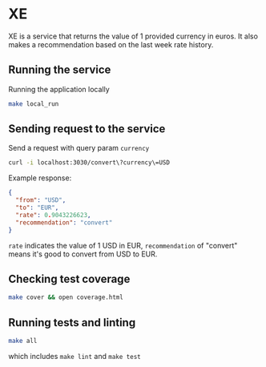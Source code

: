 # XE
XE is a service that returns the value of 1 provided currency in euros. It also makes a recommendation
based on the last week rate history.

## Running the service
Running the application locally
```bash
make local_run
```

## Sending request to the service
Send a request with query param `currency`
```bash
curl -i localhost:3030/convert\?currency\=USD
```
Example response:
```json
{
  "from": "USD",
  "to": "EUR",
  "rate": 0.9043226623,
  "recommendation": "convert"
}
```
`rate` indicates the value of 1 USD in EUR, `recommendation` of "convert" means it's good to convert from USD to EUR.

## Checking test coverage
```bash
make cover && open coverage.html
```

## Running tests and linting
```bash
make all
```
which includes `make lint` and `make test`
